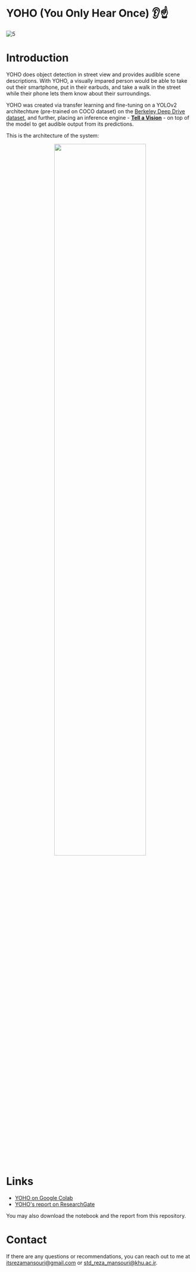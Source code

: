 # YOHO (You Only Hear Once) 👂☝️

![5](https://user-images.githubusercontent.com/46050829/199539339-d36849b2-f8fa-43e0-b844-350d5ed0ddd4.png)

# Introduction

YOHO does object detection in street view and provides audible scene descriptions. With YOHO, a visually impared person would be able to take out their smartphone, put in their earbuds, and take a walk in the street while their phone lets them know about their surroundings.

YOHO was created via transfer learning and fine-tuning on a YOLOv2 architechture (pre-trained on COCO dataset) on the <a href="https://bdd100k.com" target="_blank">Berkeley Deep Drive dataset</a>, and further, placing an inference engine - **<a href="https://github.com/rezmansouri/tell_a_vision" target="_blank">Tell a Vision</a>** - on top of the model to get audible output from its predictions.

This is the architecture of the system:

<p align="center">
  <img src="https://user-images.githubusercontent.com/46050829/199539577-b5ba64c5-8b9b-4f18-9f1e-358a0e26db40.png" width="70%"/>
</p>

# Links
- <a href="https://colab.research.google.com/drive/17UgFRzk617AKKuevlS-j_W1W916ZqIGe?usp=share_link" target="_blank">YOHO on Google Colab</a>
- <a href="https://www.researchgate.net/publication/365000421_YOHO_You_Only_Hear_Once_object_detection_in_street_view_with_audible_output" target="_blank">YOHO's report on ResearchGate</a>

You may also download the notebook and the report from this repository.

# Contact
If there are any questions or recommendations, you can reach out to me at <a href="mailto:itsrezamansouri@gmail.com" target="_blank">itsrezamansouri@gmail.com</a> or <a href="mailto:std_reza_mansouri@khu.ac.ir" target="_blank">std_reza_mansouri@khu.ac.ir</a>.
